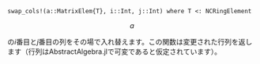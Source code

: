```
swap_cols!(a::MatrixElem{T}, i::Int, j::Int) where T <: NCRingElement
```

$$
a
$$

の$i$番目と$j$番目の列をその場で入れ替えます。この関数は変更された行列を返します（行列はAbstractAlgebra.jlで可変であると仮定されています）。
